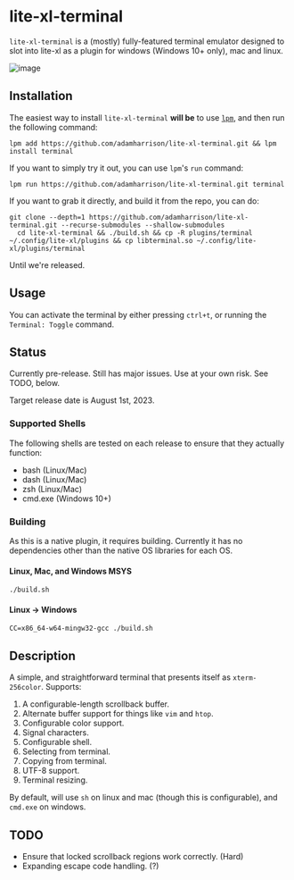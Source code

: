 # lite-xl-terminal

`lite-xl-terminal` is a (mostly) fully-featured terminal emulator designed to slot into lite-xl as a plugin for windows (Windows 10+ only), mac and linux.

![image](https://github.com/adamharrison/lite-xl-terminal/assets/1034518/6b8003da-d4c1-4227-8fc9-3d2b1ae89bf2)


## Installation

The easiest way to install `lite-xl-terminal` **will be** to use [`lpm`](https://github.com/lite-xl/lite-xl-plugin-manager), and
then run the following command:

```
lpm add https://github.com/adamharrison/lite-xl-terminal.git && lpm install terminal
```

If you want to simply try it out, you can use `lpm`'s `run` command:

```
lpm run https://github.com/adamharrison/lite-xl-terminal.git terminal
```

If you want to grab it directly, and build it from the repo, you can do:

```
git clone --depth=1 https://github.com/adamharrison/lite-xl-terminal.git --recurse-submodules --shallow-submodules
  cd lite-xl-terminal && ./build.sh && cp -R plugins/terminal ~/.config/lite-xl/plugins && cp libterminal.so ~/.config/lite-xl/plugins/terminal
```

Until we're released.

## Usage

You can activate the terminal by either pressing `ctrl+t`, or running the `Terminal: Toggle` command.

## Status

Currently pre-release. Still has major issues. Use at your own risk. See TODO, below.

Target release date is August 1st, 2023.

### Supported Shells

The following shells are tested on each release to ensure that they actually function:

* bash (Linux/Mac)
* dash (Linux/Mac)
* zsh (Linux/Mac)
* cmd.exe (Windows 10+)

### Building

As this is a native plugin, it requires building. Currently it has no dependencies other than
the native OS libraries for each OS.

#### Linux, Mac, and Windows MSYS

```
./build.sh
```

#### Linux -> Windows

```
CC=x86_64-w64-mingw32-gcc ./build.sh
```

## Description

A simple, and straightforward terminal that presents itself as `xterm-256color`. Supports:

1. A configurable-length scrollback buffer.
2. Alternate buffer support for things like `vim` and `htop`.
3. Configurable color support.
4. Signal characters.
5. Configurable shell.
6. Selecting from terminal.
7. Copying from terminal.
8. UTF-8 support.
9. Terminal resizing.

By default, will use `sh` on linux and mac (though this is configurable), and `cmd.exe` on windows.

## TODO

* Ensure that locked scrollback regions work correctly. (Hard)
* Expanding escape code handling. (?)
